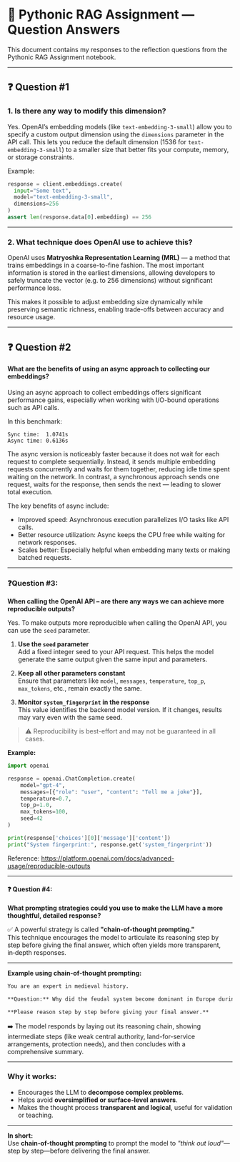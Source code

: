 
# 📘 Pythonic RAG Assignment — Question Answers

This document contains my responses to the reflection questions from the Pythonic RAG Assignment notebook.

---
## ❓ Question #1

### 1. Is there any way to modify this dimension?

Yes. OpenAI’s embedding models (like `text-embedding-3-small`) allow you to specify a custom output dimension using the `dimensions` parameter in the API call. This lets you reduce the default dimension (1536 for `text-embedding-3-small`) to a smaller size that better fits your compute, memory, or storage constraints.

Example:
```python
response = client.embeddings.create(
  input="Some text",
  model="text-embedding-3-small",
  dimensions=256
)
assert len(response.data[0].embedding) == 256
```
---

### 2. What technique does OpenAI use to achieve this?

OpenAI uses **Matryoshka Representation Learning (MRL)** — a method that trains embeddings in a coarse-to-fine fashion. The most important information is stored in the earliest dimensions, allowing developers to safely truncate the vector (e.g. to 256 dimensions) without significant performance loss.

This makes it possible to adjust embedding size dynamically while preserving semantic richness, enabling trade-offs between accuracy and resource usage.

---

## ❓ Question #2
#### What are the benefits of using an async approach to collecting our embeddings?

Using an async approach to collect embeddings offers significant performance gains, especially when working with I/O-bound operations such as API calls.

In this benchmark:
```
Sync time:  1.0741s  
Async time: 0.6136s
```
The async version is noticeably faster because it does not wait for each request to complete sequentially. Instead, it sends multiple embedding requests concurrently and waits for them together, reducing idle time spent waiting on the network. In contrast, a synchronous approach sends one request, waits for the response, then sends the next — leading to slower total execution.

The key benefits of async include:
- Improved speed: Asynchronous execution parallelizes I/O tasks like API calls.
- Better resource utilization: Async keeps the CPU free while waiting for network responses.
- Scales better: Especially helpful when embedding many texts or making batched requests.

---

### ❓Question #3:  
**When calling the OpenAI API – are there any ways we can achieve more reproducible outputs?**

Yes. To make outputs more reproducible when calling the OpenAI API, you can use the `seed` parameter.

1. **Use the `seed` parameter**  
   Add a fixed integer seed to your API request. This helps the model generate the same output given the same input and parameters.

2. **Keep all other parameters constant**  
   Ensure that parameters like `model`, `messages`, `temperature`, `top_p`, `max_tokens`, etc., remain exactly the same.

3. **Monitor `system_fingerprint` in the response**  
   This value identifies the backend model version. If it changes, results may vary even with the same seed.

> ⚠️ Reproducibility is best-effort and may not be guaranteed in all cases.

**Example:**

```python
import openai

response = openai.ChatCompletion.create(
    model="gpt-4",
    messages=[{"role": "user", "content": "Tell me a joke"}],
    temperature=0.7,
    top_p=1.0,
    max_tokens=100,
    seed=42
)

print(response['choices'][0]['message']['content'])
print("System fingerprint:", response.get('system_fingerprint'))
```

Reference: https://platform.openai.com/docs/advanced-usage/reproducible-outputs

---
#### ❓ Question #4:

**What prompting strategies could you use to make the LLM have a more thoughtful, detailed response?**

✅ A powerful strategy is called **"chain‑of‑thought prompting."**  
This technique encourages the model to articulate its reasoning step by step before giving the final answer, which often yields more transparent, in‑depth responses.

---

**Example using chain‑of‑thought prompting:**

```markdown
You are an expert in medieval history.

**Question:** Why did the feudal system become dominant in Europe during the Middle Ages?

**Please reason step by step before giving your final answer.**
```

➡️ The model responds by laying out its reasoning chain, showing intermediate steps (like weak central authority, land-for-service arrangements, protection needs), and then concludes with a comprehensive summary.

---

### Why it works:
- Encourages the LLM to **decompose complex problems**.
- Helps avoid **oversimplified or surface-level answers**.
- Makes the thought process **transparent and logical**, useful for validation or teaching.

---

**In short:**  
Use **chain‑of‑thought prompting** to prompt the model to *"think out loud"*—step by step—before delivering the final answer.